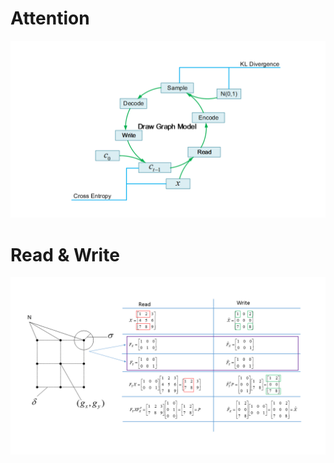 # Attention 

![Draw](https://github.com/DreamPurchaseZnz/GAN_models/blob/master/Draw/Pic/Draw.png)

# Read & Write 
![RW](https://github.com/DreamPurchaseZnz/GAN_models/blob/master/Draw/Pic/Read%26Write.png)
